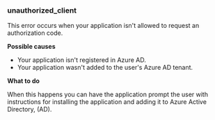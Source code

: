 ### unauthorized_client
This error occurs when your application isn't allowed to request an authorization code. 

**Possible causes**
* Your application isn't registered in Azure AD.  
* Your application wasn't added to the user's Azure AD tenant. 

**What to do**

When this happens you can have the application prompt the user with instructions for installing the application and adding it to Azure Active Directory, (AD).
 
